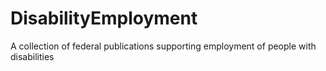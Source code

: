 # DisabilityEmployment
A collection of federal publications supporting employment of people with disabilities

